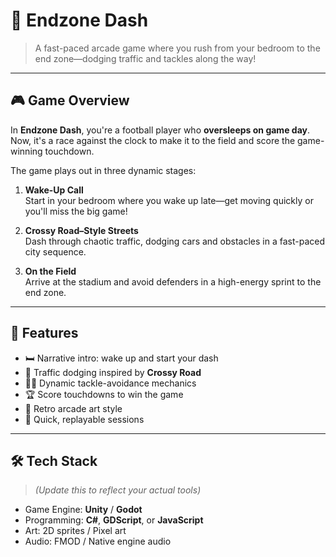 # 🏈 Endzone Dash

> A fast-paced arcade game where you rush from your bedroom to the end zone—dodging traffic and tackles along the way!

---

## 🎮 Game Overview

In **Endzone Dash**, you're a football player who **oversleeps on game day**. Now, it's a race against the clock to make it to the field and score the game-winning touchdown.

The game plays out in three dynamic stages:

1. **Wake-Up Call**  
   Start in your bedroom where you wake up late—get moving quickly or you'll miss the big game!

2. **Crossy Road–Style Streets**  
   Dash through chaotic traffic, dodging cars and obstacles in a fast-paced city sequence.

3. **On the Field**  
   Arrive at the stadium and avoid defenders in a high-energy sprint to the end zone.

---

## 🧩 Features

- 🛏️ Narrative intro: wake up and start your dash
- 🚦 Traffic dodging inspired by **Crossy Road**
- 🏃‍♂️ Dynamic tackle-avoidance mechanics
- 🏆 Score touchdowns to win the game
- 🎨 Retro arcade art style
- 🔁 Quick, replayable sessions

---

## 🛠️ Tech Stack

> *(Update this to reflect your actual tools)*

- Game Engine: **Unity** / **Godot**
- Programming: **C#**, **GDScript**, or **JavaScript**
- Art: 2D sprites / Pixel art
- Audio: FMOD / Native engine audio

